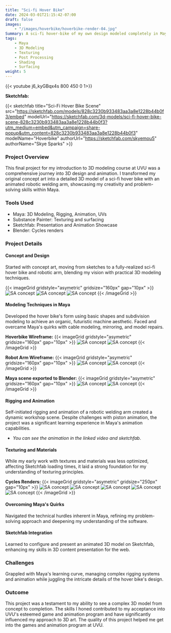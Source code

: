 ```yaml
---
title: "Sci-fi Hover Bike"
date: 2024-03-01T21:15:42-07:00
draft: false
images:
    - "/images/hoverbike/hoverbike-render-04.jpg"
Summary: A sci-fi hover-bike of my own design modeled completely in Maya and then textured and shaded in Substance Painter.
tags:
    - Maya
    - 3D Modeling
    - Texturing
    - Post Processing
    - Shading
    - Surfacing
weight: 5
---
```


{{< youtube j6_kyGBqx4s 800 450 0 1>}}

**Sketchfab:**

{{< sketchfab title="Sci-Fi Hover Bike Scene" src="https://sketchfab.com/models/828c3230b933483aa3a8e1228b44b0f3/embed" modelUrl="https://sketchfab.com/3d-models/sci-fi-hover-bike-scene-828c3230b933483aa3a8e1228b44b0f3?utm_medium=embed&utm_campaign=share-popup&utm_content=828c3230b933483aa3a8e1228b44b0f3" modelName="Hoverbike" authorUrl="https://sketchfab.com/skyemou5" authorName="Skye Sparks" >}}


### Project Overview
This final project for my introduction to 3D modeling course at UVU was a comprehensive journey into 3D design and animation. I transformed my original concept art into a detailed 3D model of a sci-fi hover bike with an animated robotic welding arm, showcasing my creativity and problem-solving skills within Maya.

### Tools Used
- Maya: 3D Modeling, Rigging, Animation, UVs
- Substance Painter: Texturing and surfacing
- Sketchfab: Presentation and Animation Showcase
- Blender: Cycles renders


### Project Details

#### Concept and Design
Started with concept art, moving from sketches to a fully-realized sci-fi hover bike and robotic arm, blending my vision with practical 3D modeling techniques.

{{< imageGrid gridstyle="asymetric" gridsize="160px" gap="10px" >}}
  ![SA concept](/images/hoverbike/hoverbike-concept-01.jpg)
  ![SA concept](/images/hoverbike/hoverbike-concept-02.jpg)
  ![SA concept](/images/hoverbike/arm-concept-01.jpg)
{{< /imageGrid >}}

#### Modeling Techniques in Maya
Developed the hover bike's form using basic shapes and subdivision modeling to achieve an organic, futuristic machine aesthetic. Faced and overcame Maya's quirks with cable modeling, mirroring, and model repairs.

**Hoverbike Wireframe:**
{{< imageGrid gridstyle="asymetric" gridsize="160px" gap="10px" >}}
  ![SA concept](/images/hoverbike/hoverbike-wire-01.jpg)
  ![SA concept](/images/hoverbike/hoverbike-wire-02.jpg)
{{< /imageGrid >}}

**Robot Arm Wireframe:**
{{< imageGrid gridstyle="asymetric" gridsize="160px" gap="10px" >}}
  ![SA concept](/images/hoverbike/arm-wire-01.jpg)
  ![SA concept](/images/hoverbike/arm-wire-02.jpg)
{{< /imageGrid >}}

**Maya scene exported to Blender:**
{{< imageGrid gridstyle="asymetric" gridsize="160px" gap="10px" >}}
  ![SA concept](/images/hoverbike/hoverbike-maya-01.jpg)
  ![SA concept](/images/hoverbike/hoverbike-maya-02.jpg)
{{< /imageGrid >}}

#### Rigging and Animation
Self-initiated rigging and animation of a robotic welding arm created a dynamic workshop scene. Despite challenges with piston animation, the project was a significant learning experience in Maya's animation capabilities.

- *You can see the animation in the linked video and sketchfab*.

#### Texturing and Materials
While my early work with textures and materials was less optimized, affecting Sketchfab loading times, it laid a strong foundation for my understanding of texturing principles.

**Cycles Renders:**
{{< imageGrid gridstyle="asymetric" gridsize="250px" gap="10px" >}}
  ![SA concept](/images/hoverbike/hoverbike-render-01.jpg)
  ![SA concept](/images/hoverbike/hoverbike-render-02.jpg)
  ![SA concept](/images/hoverbike/hoverbike-render-03.jpg)
  ![SA concept](/images/hoverbike/hoverbike-render-04.jpg)
  ![SA concept](/images/hoverbike/hoverbike-render-05.jpg)
{{< /imageGrid >}}

#### Overcoming Maya's Quirks
Navigated the technical hurdles inherent in Maya, refining my problem-solving approach and deepening my understanding of the software.

#### Sketchfab Integration
Learned to configure and present an animated 3D model on Sketchfab, enhancing my skills in 3D content presentation for the web.

### Challenges
Grappled with Maya's learning curve, managing complex rigging systems and animation while juggling the intricate details of the hover bike's design.

### Outcome
This project was a testament to my ability to see a complex 3D model from concept to completion. The skills I honed contributed to my acceptance into UVU's esteemed game and animation program and have significantly influenced my approach to 3D art. The quality of this project helped me get into the games and animation program at UVU.
